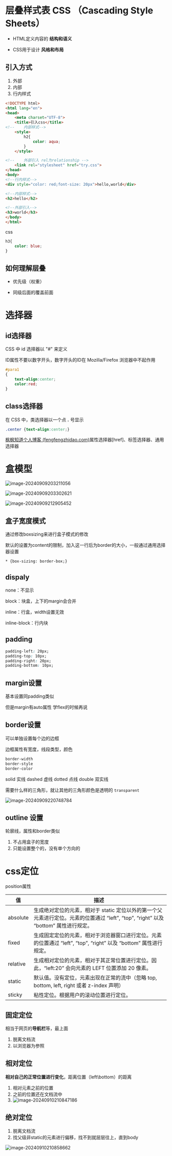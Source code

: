 # 层叠样式表 CSS （Cascading Style Sheets）

- HTML定义内容的 **结构和语义**

- CSS用于设计 **风格和布局**

## 引入方式

1. 外部
2. 内部
3. 行内样式

```html
<!DOCTYPE html>
<html lang="en">
<head>
    <meta charset="UTF-8">
    <title>引入css</title>
<!--    内部样式-->
    <style>
        h2{
            color: aqua;
        }
    </style>

<!--    外部引入 rel为relationship -->
    <link rel="stylesheet" href="try.css">
</head>
<body>
<!--行内样式-->
<div style="color: red;font-size: 20px">hello,world</div>

<!--内部样式-->
<h2>hello</h2>

<!--外部引入-->
<h3>world</h3>
</body>
</html>
```

css

```css
h3{
    color: blue;
}
```

## 如何理解层叠

- 优先级（权重） 

- 同级后面的覆盖前面



# 选择器

## id选择器

 CSS 中 id 选择器以 "#" 来定义

 ID属性不要以数字开头，数字开头的ID在 Mozilla/Firefox 浏览器中不起作用

 ```css
 #para1
 {
     text-align:center;
     color:red;
 }
 ```



## class选择器

在 CSS 中，类选择器以一个点 **.** 号显示

```css
.center {text-align:center;}
```

[枫枫知道个人博客 (fengfengzhidao.com)](https://www.fengfengzhidao.com/special/2/27)属性选择器[href]、标签选择器、通用选择器

# 盒模型

![image-20240909203211056](https://zilong-blog-butterfly.oss-cn-shanghai.aliyuncs.com/article/image-20240909203211056.png)



![image-20240909203302621](https://zilong-blog-butterfly.oss-cn-shanghai.aliyuncs.com/article/image-20240909203302621.png)

![image-20240909212905452](https://zilong-blog-butterfly.oss-cn-shanghai.cs.com/image-20240909212905452.png)

## 盒子宽度模式

通过修改boxsizing来进行盒子模式的修改

默认的设置为content的限制，加入这一行后为border的大小，一般通过通用选择器设置

```
* {box-sizing: border-box;}
```

## dispaly

none：不显示

block：块盒，上下的margin会合并

inline：行盒，width设置无效

inline-block：行内块

## padding

```css
padding-left: 20px;
padding-top: 10px;
padding-right: 20px;
padding-bottom: 10px;
```

## margin设置

基本设置同padding类似

但是margin有auto属性 学flex的时候再说

## border设置

可以单独设置每个边的边框

边框属性有宽度，线段类型，颜色

```css
border-width
border-style
border-color
```

solid   实线 dashed  虚线 dotted  点线 double  双实线

需要什么样的三角形，就让其他的三角形颜色是透明的 `transparent`

![image-20240909220748784](https://zilong-blog-butterfly.oss-cn-shanghai.aliyuncs.com/article/image-20240909220748784.png)

## outline 设置

轮廓线，属性和border类似

1. 不占用盒子的宽度
2. 只能设置整个的，没有单个方向的

# css定位

position属性

| 值       | 描述                                                         |
| -------- | ------------------------------------------------------------ |
| absolute | 生成绝对定位的元素，相对于 static 定位以外的第一个父元素进行定位。元素的位置通过 “left”, “top”, “right” 以及 “bottom” 属性进行规定。 |
| fixed    | 生成固定定位的元素，相对于浏览器窗口进行定位。元素的位置通过 “left”, “top”, “right” 以及 “bottom” 属性进行规定。 |
| relative | 生成相对定位的元素，相对于其正常位置进行定位。因此，“left:20” 会向元素的 LEFT 位置添加 20 像素。 |
| static   | 默认值。没有定位，元素出现在正常的流中（忽略 top, bottom, left, right 或者 z-index 声明） |
| sticky   | 粘性定位。根据用户的滚动位置进行定位。                       |

## 固定定位

相当于网页的**导航栏**等，最上面

1. 脱离文档流
2. 以浏览器为参照

## 相对定位

**相对自己的正常位置进行变化**，距离位置（left\bottom）的距离

1. 相对元素之前的位置
2. 之前的位置还在文档流中
3. ![image-20240910210847186](https://zilong-blog-butterfly.oss-cn-shanghai.aliyuncs.com/article/image-20240910210847186.png)

## 绝对定位

1. 脱离文档流
2. 找父级非static的元素进行偏移，找不到就层层往上，直到body

![image-20240910210858662](https://zilong-blog-butterfly.oss-cn-shanghai.aliyuncs.com/article/image-20240910210858662.png)
